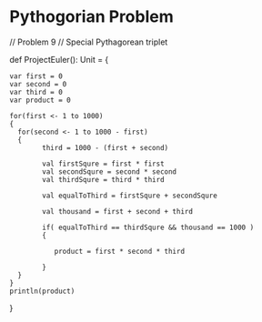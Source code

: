 
# Pythogorian Problem


// Problem 9
    // Special Pythagorean triplet  
    
 def ProjectEuler(): Unit = {
    
    var first = 0
    var second = 0
    var third = 0
    var product = 0
    
    for(first <- 1 to 1000)
    {
      for(second <- 1 to 1000 - first)
      {   
            third = 1000 - (first + second)
            
            val firstSqure = first * first
            val secondSqure = second * second
            val thirdSqure = third * third
            
            val equalToThird = firstSqure + secondSqure
                        
            val thousand = first + second + third
            
            if( equalToThird == thirdSqure && thousand == 1000 )
            {
              
               product = first * second * third
              
            }
      }
    }
    println(product)
  }
